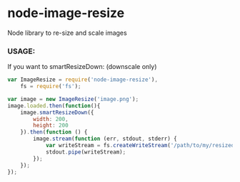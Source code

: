 node-image-resize
================

Node library to re-size and scale images

### USAGE:
If you want to smartResizeDown: (downscale only)

```javascript
var ImageResize = require('node-image-resize'),
    fs = require('fs');

var image = new ImageResize('image.png');
image.loaded.then(function(){
    image.smartResizeDown({
        width: 200,
        height: 200
    }).then(function () {
        image.stream(function (err, stdout, stderr) {
            var writeStream = fs.createWriteStream('/path/to/my/resized.jpg');
            stdout.pipe(writeStream);
        });
    });
});

```
